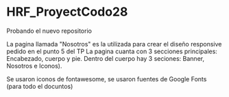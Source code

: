 # HRF_ProyectCodo28
Probando el nuevo repositorio

La pagina llamada "Nosotros" es la utilizada para crear el diseño responsive pedido en el punto 5 del TP
La pagina cuanta con 3 secciones principales: Encabezado, cuerpo y pie. Dentro del cuerpo hay 3 seciones: Banner, Nosotros e Iconos).

Se usaron iconos de fontawesome, se usaron fuentes de Google Fonts (para todo el docuntos)



